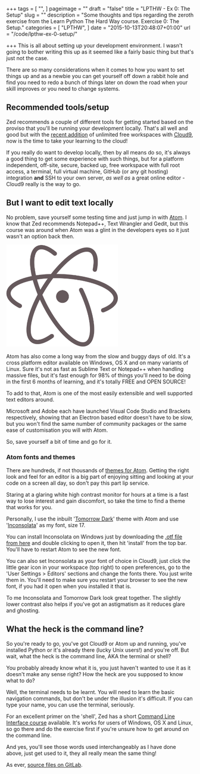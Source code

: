 +++
tags = [
  "",
]
pageimage = ""
draft = "false"
title = "LPTHW - Ex 0: The Setup"
slug = ""
description = "Some thoughts and tips regarding the zeroth exercise from the Learn Python The Hard Way course. Exercise 0: The Setup."
categories = [
  "LPTHW",
]
date = "2015-10-13T20:48:07+01:00"
url = "/code/lpthw-ex-0-setup/"

+++
This is all about setting up your development environment. I wasn't going to bother writing this up as it seemed like a fairly basic thing but that's just not the case.

There are so many considerations when it comes to how you want to set things up and as a newbie you can get yourself off down a rabbit hole and find you need to redo a bunch of things later on down the road when your skill improves or you need to change systems.

## Recommended tools/setup

Zed recommends a couple of different tools for getting started based on the proviso that you'll be running your development locally. That's all well and good but with the [recent addition](https://c9.io/blog/increased-limits-for-free-users-enough-is-almost-never-enough/) of unlimited free workspaces with [Cloud9](https://c9.io), now is the time to take your learning to the cloud!

If you really do want to develop locally, then by all means do so, it's always a good thing to get some experience with such things, but for a platform independent, off-site, secure, backed up, free workspace with full root access, a terminal, full virtual machine, GitHub (or any git hosting) integration **and** SSH to your own server, *as well as* a great online editor - Cloud9 really is the way to go.

## But I want to edit text locally

No problem, save yourself some testing time and just jump in with [Atom](https://atom.io). I know that Zed recommends Notepad++, Text Wrangler and Gedit, but this course was around when Atom was a glint in the developers eyes so it just wasn't an option back then.

[<img src="/static/img/2015/10/Atom_editor_logo.svg.png" width=300 >](https://atom.io)

Atom has also come a long way from the slow and buggy days of old. It's a cross platform editor available on Windows, OS X and on many variants of Linux. Sure it's not as fast as Sublime Text or Notepad++ when handling massive files, but it's fast enough for 98% of things you'll need to be doing in the first 6 months of learning, and it's totally FREE and OPEN SOURCE!

To add to that, Atom is one of the most easily extensible and well supported text editors around. 

Microsoft and Adobe each have launched Visual Code Studio and Brackets respectively, showing that an Electron based editor doesn't have to be slow, but you won't find the same number of community packages or the same ease of customisation you will with Atom.

So, save yourself a bit of time and go for it.

### Atom fonts and themes

There are hundreds, if not thousands of [themes for Atom](https://atom.io/themes/). Getting the right look and feel for an editor is a big part of enjoying sitting and looking at your code on a screen all day, so don't pay this part lip service.

Staring at a glaring white high contrast monitor for hours at a time is a fast way to lose interest and gain discomfort, so take the time to find a theme that works for you. 

Personally, I use the inbuilt '[Tomorrow Dark](https://atom.io/themes/base16-tomorrow-dark-theme)' theme with Atom and use '[Inconsolata](http://www.levien.com/type/myfonts/inconsolata.html)' as my font, size 17. 

You can install Inconsolata on Windows just by downloading the [.otf file from here](http://www.levien.com/type/myfonts/Inconsolata.otf) and double clicking to open it, then hit 'install' from the top bar. You'll have to restart Atom to see the new font. 

You can also set Inconsolata as your font of choice in Cloud9, just click the little gear icon in your workspace (top right) to open preferences, go to the 'User Settings > Editors' sections and change the fonts there. You just write them in. You'll need to make sure you restart your browser to see the new font, if you had it open when you installed it that is. 

To me Inconsolata and Tomorrow Dark look great together. The slightly lower contrast also helps if you've got an astigmatism as it reduces glare and ghosting.

## What the heck is the command line?

So you're ready to go, you've got Cloud9 or Atom up and running, you've installed Python or it's already there (lucky Unix users!) and you're off. But wait, what the heck is the command line, AKA the terminal or shell?

You probably already know what it is, you just haven't wanted to use it as it doesn't make any sense right? How the heck are you supposed to know what to do?

Well, the terminal needs to be learnt. You will need to learn the basic navigation commands, but don't be under the illusion it's difficult. If you can type your name, you can use the terminal, seriously. 

For an excellent primer on the 'shell', Zed has a short [Command Line Interface course](http://cli.learncodethehardway.org/book/) available. It's works for users of Windows, OS X and Linux, so go there and do the exercise first if you're unsure how to get around on the command line. 

And yes, you'll see those words used interchangeably as I have done above, just get used to it, they all really mean the same thing!

As ever, [source files on GitLab](https://gitlab.com/josharcher/LPTHW).
